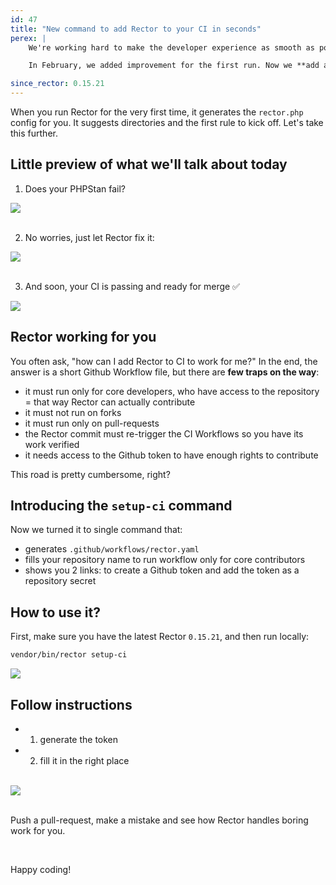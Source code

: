 ```yaml
---
id: 47
title: "New command to add Rector to your CI in seconds"
perex: |
    We're working hard to make the developer experience as smooth as possible. The fewer steps to your first run and full automation with Rector, the better.

    In February, we added improvement for the first run. Now we **add a new command to set up Rector in your CI to work for you**.

since_rector: 0.15.21
---
```



When you run Rector for the very first time, it generates the `rector.php` config for you. It suggests directories and the first rule to kick off. Let's take this further.

## Little preview of what we'll talk about today

1) Does your PHPStan fail?

<img src="/assets/images/blog/2023/before_rector_fix.png" class="img-thumbnail">

<br>
<br>

2) No worries, just let Rector fix it:

<img src="/assets/images/blog/2023/rector_fix.png" class="img-thumbnail">

<br>
<br>

3) And soon, your CI is passing and ready for merge ✅

<img src="/assets/images/blog/2023/after_rector_fix.png" class="img-thumbnail">



<br>

## Rector working for you

You often ask, "how can I add Rector to CI to work for me?" In the end, the answer is a short Github Workflow file, but there are **few traps on the way**:

* it must run only for core developers, who have access to the repository = that way Rector can actually contribute
* it must not run on forks
* it must run only on pull-requests
* the Rector commit must re-trigger the CI Workflows so you have its work verified
* it needs access to the Github token to have enough rights to contribute

This road is pretty cumbersome, right?

## Introducing the `setup-ci` command

Now we turned it to single command that:

* generates `.github/workflows/rector.yaml`
* fills your repository name to run workflow only for core contributors
* shows you 2 links: to create a Github token and add the token as a repository secret

## How to use it?

First, make sure you have the latest Rector `0.15.21`, and then run locally:

```bash
vendor/bin/rector setup-ci
```

<img src="/assets/images/blog/2023/rector_setup_ci_part_01.gif" class="img-thumbnail">


## Follow instructions

* 1) generate the token
* 2) fill it in the right place

<br>

<img src="/assets/images/blog/2023/rector_setup_ci_part_02.gif" class="img-thumbnail">

<br>
<br>

Push a pull-request, make a mistake and see how Rector handles boring work for you.

<br>

Happy coding!
